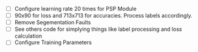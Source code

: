 - [ ] Configure learning rate 20 times for PSP Module
- [ ] 90x90 for loss and 713x713 for accuracies. Process labels accordingly.
- [ ] Remove Segementation Faults
- [ ] See others code for simplying things like label processing and loss calculation
- [ ] Configure Training Parameters
